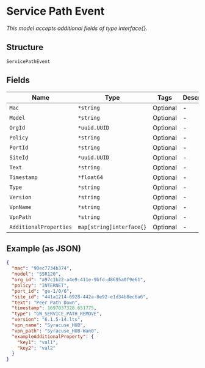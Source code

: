 
# Service Path Event

*This model accepts additional fields of type interface{}.*

## Structure

`ServicePathEvent`

## Fields

| Name | Type | Tags | Description |
|  --- | --- | --- | --- |
| `Mac` | `*string` | Optional | - |
| `Model` | `*string` | Optional | - |
| `OrgId` | `*uuid.UUID` | Optional | - |
| `Policy` | `*string` | Optional | - |
| `PortId` | `*string` | Optional | - |
| `SiteId` | `*uuid.UUID` | Optional | - |
| `Text` | `*string` | Optional | - |
| `Timestamp` | `*float64` | Optional | - |
| `Type` | `*string` | Optional | - |
| `Version` | `*string` | Optional | - |
| `VpnName` | `*string` | Optional | - |
| `VpnPath` | `*string` | Optional | - |
| `AdditionalProperties` | `map[string]interface{}` | Optional | - |

## Example (as JSON)

```json
{
  "mac": "90ec7734b374",
  "model": "SSR120",
  "org_id": "a97c1b22-a4e9-411e-9bfd-d8695a0f9e61",
  "policy": "INTERNET",
  "port_id": "ge-1/0/6",
  "site_id": "441a1214-6928-442a-8e92-e1d34b8ec6a6",
  "text": "Peer Path Down",
  "timestamp": 1697037328.651775,
  "type": "GW_SERVICE_PATH_REMOVE",
  "version": "6.1.5-14.lts",
  "vpn_name": "Syracuse_HUB",
  "vpn_path": "Syracuse_HUB-Wan0",
  "exampleAdditionalProperty": {
    "key1": "val1",
    "key2": "val2"
  }
}
```


